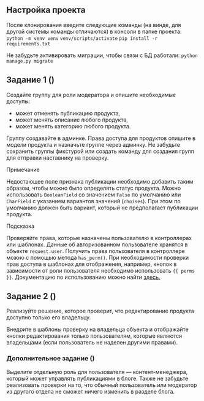## Настройка проекта
После клонирования введите следующие команды (на винде, для другой системы команды отличаются) в консоли в папке проекта:
`python -m venv venv` 
`venv/scripts/activate`
`pip install -r requirements.txt`

Не забудьте активировать миграции, чтобы связи с БД работали:
`python manage.py migrate `


## Задание 1 ()

Создайте группу для роли модератора и опишите необходимые доступы:

- может отменять публикацию продукта,
- может менять описание любого продукта,
- может менять категорию любого продукта.

Группу создавайте в админке. Права доступа для продуктов опишите в модели продукта и назначьте группе через админку. Не забудьте сохранить группы фикстурой или создать команду для создания групп для отправки наставнику на проверку.

Примечание

Недостающее поле признака публикации необходимо добавить таким образом, чтобы можно было определять статус продукта. Можно использовать `BooleanField` со значением `False` по умолчанию или `CharField` с указанием вариантов значений (`choises`). При этом по умолчанию должен быть вариант, который не предполагает публикации продукта.

Подсказка

Проверяйте права, которые назначены пользователю в контроллерах или шаблонах. Данные об авторизованном пользователе хранятся в объекте `request.user`. Получить права пользователя в контроллере можно с помощью метода `has_perm()`. При необходимости проверки прав доступа в шаблонах для отображения, например, кнопок в зависимости от роли пользователя необходимо использовать `{{ perms }}`. Документацию по использованию можно найти [здесь.](https://docs.djangoproject.com/en/5.0/topics/auth/default/#permissions)

## Задание 2 ()

Реализуйте решение, которое проверит, что редактирование продукта доступно только его владельцу.

Внедрите в шаблоны проверку на владельца объекта и отображайте кнопки редактирования только пользователям, которые являются владельцами (если пользователь не наделен другими правами).

### Дополнительное задание ()

Выделите отдельную роль для пользователя — контент-менеджера, который может управлять публикациями в блоге. Также не забудьте реализовать проверки на то, что обычный пользователь или модератор из другого отдела не сможет ничего изменить в разделе блога.









